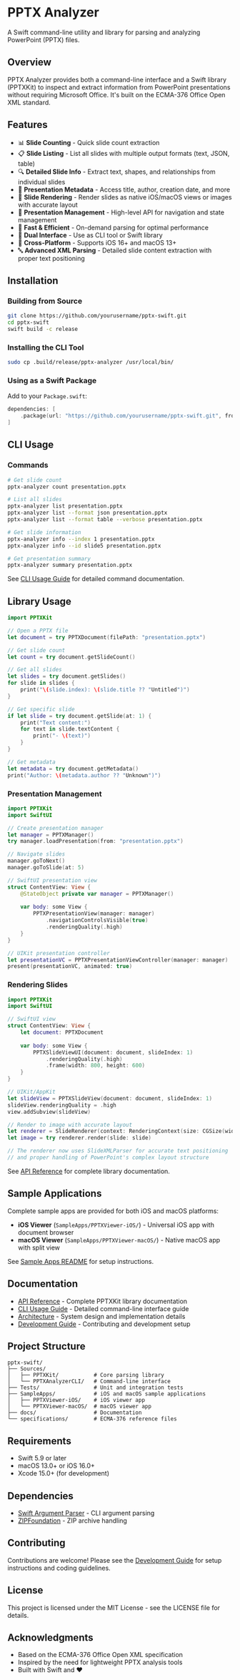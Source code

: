 # PPTX Analyzer

A Swift command-line utility and library for parsing and analyzing PowerPoint (PPTX) files.

## Overview

PPTX Analyzer provides both a command-line interface and a Swift library (PPTXKit) to inspect and extract information from PowerPoint presentations without requiring Microsoft Office. It's built on the ECMA-376 Office Open XML standard.

## Features

- 📊 **Slide Counting** - Quick slide count extraction
- 📋 **Slide Listing** - List all slides with multiple output formats (text, JSON, table)
- 🔍 **Detailed Slide Info** - Extract text, shapes, and relationships from individual slides
- 📄 **Presentation Metadata** - Access title, author, creation date, and more
- 🎨 **Slide Rendering** - Render slides as native iOS/macOS views or images with accurate layout
- 🎯 **Presentation Management** - High-level API for navigation and state management
- 🚀 **Fast & Efficient** - On-demand parsing for optimal performance
- 🔧 **Dual Interface** - Use as CLI tool or Swift library
- 📱 **Cross-Platform** - Supports iOS 16+ and macOS 13+
- 🔤 **Advanced XML Parsing** - Detailed slide content extraction with proper text positioning

## Installation

### Building from Source

```bash
git clone https://github.com/yourusername/pptx-swift.git
cd pptx-swift
swift build -c release
```

### Installing the CLI Tool

```bash
sudo cp .build/release/pptx-analyzer /usr/local/bin/
```

### Using as a Swift Package

Add to your `Package.swift`:

```swift
dependencies: [
    .package(url: "https://github.com/yourusername/pptx-swift.git", from: "1.0.0")
]
```

## CLI Usage

### Commands

```bash
# Get slide count
pptx-analyzer count presentation.pptx

# List all slides
pptx-analyzer list presentation.pptx
pptx-analyzer list --format json presentation.pptx
pptx-analyzer list --format table --verbose presentation.pptx

# Get slide information
pptx-analyzer info --index 1 presentation.pptx
pptx-analyzer info --id slide5 presentation.pptx

# Get presentation summary
pptx-analyzer summary presentation.pptx
```

See [CLI Usage Guide](docs/CLI_USAGE.md) for detailed command documentation.

## Library Usage

```swift
import PPTXKit

// Open a PPTX file
let document = try PPTXDocument(filePath: "presentation.pptx")

// Get slide count
let count = try document.getSlideCount()

// Get all slides
let slides = try document.getSlides()
for slide in slides {
    print("\(slide.index): \(slide.title ?? "Untitled")")
}

// Get specific slide
if let slide = try document.getSlide(at: 1) {
    print("Text content:")
    for text in slide.textContent {
        print("- \(text)")
    }
}

// Get metadata
let metadata = try document.getMetadata()
print("Author: \(metadata.author ?? "Unknown")")
```

### Presentation Management

```swift
import PPTXKit
import SwiftUI

// Create presentation manager
let manager = PPTXManager()
try manager.loadPresentation(from: "presentation.pptx")

// Navigate slides
manager.goToNext()
manager.goToSlide(at: 5)

// SwiftUI presentation view
struct ContentView: View {
    @StateObject private var manager = PPTXManager()
    
    var body: some View {
        PPTXPresentationView(manager: manager)
            .navigationControlsVisible(true)
            .renderingQuality(.high)
    }
}

// UIKit presentation controller
let presentationVC = PPTXPresentationViewController(manager: manager)
present(presentationVC, animated: true)
```

### Rendering Slides

```swift
import PPTXKit
import SwiftUI

// SwiftUI view
struct ContentView: View {
    let document: PPTXDocument
    
    var body: some View {
        PPTXSlideViewUI(document: document, slideIndex: 1)
            .renderingQuality(.high)
            .frame(width: 800, height: 600)
    }
}

// UIKit/AppKit
let slideView = PPTXSlideView(document: document, slideIndex: 1)
slideView.renderingQuality = .high
view.addSubview(slideView)

// Render to image with accurate layout
let renderer = SlideRenderer(context: RenderingContext(size: CGSize(width: 1920, height: 1080)))
let image = try renderer.render(slide: slide)

// The renderer now uses SlideXMLParser for accurate text positioning
// and proper handling of PowerPoint's complex layout structure
```

See [API Reference](docs/API_REFERENCE.md) for complete library documentation.

## Sample Applications

Complete sample apps are provided for both iOS and macOS platforms:

- **iOS Viewer** (`SampleApps/PPTXViewer-iOS/`) - Universal iOS app with document browser
- **macOS Viewer** (`SampleApps/PPTXViewer-macOS/`) - Native macOS app with split view

See [Sample Apps README](SampleApps/README.md) for setup instructions.

## Documentation

- [API Reference](docs/API_REFERENCE.md) - Complete PPTXKit library documentation
- [CLI Usage Guide](docs/CLI_USAGE.md) - Detailed command-line interface guide
- [Architecture](docs/ARCHITECTURE.md) - System design and implementation details
- [Development Guide](docs/DEVELOPMENT.md) - Contributing and development setup

## Project Structure

```
pptx-swift/
├── Sources/
│   ├── PPTXKit/           # Core parsing library
│   └── PPTXAnalyzerCLI/   # Command-line interface
├── Tests/                 # Unit and integration tests
├── SampleApps/            # iOS and macOS sample applications
│   ├── PPTXViewer-iOS/    # iOS viewer app
│   └── PPTXViewer-macOS/  # macOS viewer app
├── docs/                  # Documentation
└── specifications/        # ECMA-376 reference files
```

## Requirements

- Swift 5.9 or later
- macOS 13.0+ or iOS 16.0+
- Xcode 15.0+ (for development)

## Dependencies

- [Swift Argument Parser](https://github.com/apple/swift-argument-parser) - CLI argument parsing
- [ZIPFoundation](https://github.com/weichsel/ZIPFoundation) - ZIP archive handling

## Contributing

Contributions are welcome! Please see the [Development Guide](docs/DEVELOPMENT.md) for setup instructions and coding guidelines.

## License

This project is licensed under the MIT License - see the LICENSE file for details.

## Acknowledgments

- Based on the ECMA-376 Office Open XML specification
- Inspired by the need for lightweight PPTX analysis tools
- Built with Swift and ❤️